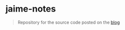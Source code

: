 # jaime-notes
> Repository for the source code posted on the [blog](https://jaime-note.tistory.com/)
